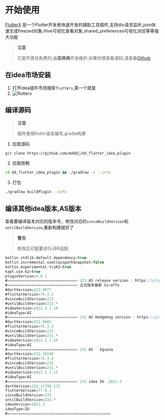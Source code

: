 # 开始使用

[FlutterX](https://flutterx.itbug.shop) 是一个Flutter开发者快速开发的辅助工具插件,支持dio请求监听,json快速生成freezed对象,Hive可视化查看对象,shared_preferences可视化浏览等等强大功能

> **注意**
>
> 它是开源且免费的,由**梁典典**开发维护,如果你想查看源码,请查看[Github](https://github.com/mdddj/dd_flutter_idea_plugin)

## 在idea市场安装

1. 打开idea插件市场搜索`flutterx`,第一个就是
2. ![flutterx](/images/start/start_01.png)

## 编译源码

> **注意**
>
> 插件使用Kotlin语言编写,gradle构建

1. 拉取源码

```bash
git clone https://github.com/mdddj/dd_flutter_idea_plugin
```

2. 拉取依赖

```bash
cd dd_flutter_idea_plugin && ./gradlew -i --info
```

3. 打包

```bash
./gradlew buildPlugin --info
```

## 编译其他idea版本,AS版本

查看要编译版本对应的版本号，修改对应的`sinceBuildVersion`和`untilBuildVersion`,重新构建就好了

> **警告**
>
> 修改后可能要进行JBR适配

```kotlin
kotlin.stdlib.default.dependency=true
kotlin.incremental.useClasspathSnapshot=false
kotlin.experimental.tryK2=true
kapt.use.k2=true
pluginVersion=4.0.1
#===============================> 223 AS release version : https://plugins.jetbrains.com/docs/intellij/android-studio-releases-list.html
#===============================> 正式版本最新 Giraffe
#dartVersion=223.8977
#flutterVersion=76.3.2
#sinceBuildVersion=223
#untilBuildVersion=223.*
#ideaVersion=2022.3.1.18
#ideaType=AI
#===============================> 231 AS Hedgehog version : https://plugins.jetbrains.com/docs/intellij/android-studio-releases-list.html
#dartVersion=231.9402
#flutterVersion=76.3.3
#sinceBuildVersion=231
#untilBuildVersion=231.*
#ideaVersion=2023.1.1.24
#ideaType=AI
#===============================> 232 AS   Iguana
#dartVersion=232.10248
#flutterVersion=76.3.4
#sinceBuildVersion=232
#untilBuildVersion=232.*
#ideaVersion=2023.2.1.11
#ideaType=AI
#===============================> 233 idea IU  2023.3
dartVersion=233.11799.172
flutterVersion=77.0.1
sinceBuildVersion=233
untilBuildVersion=233.*
ideaVersion=2023.3
ideaType=IU
#===============================================
```

